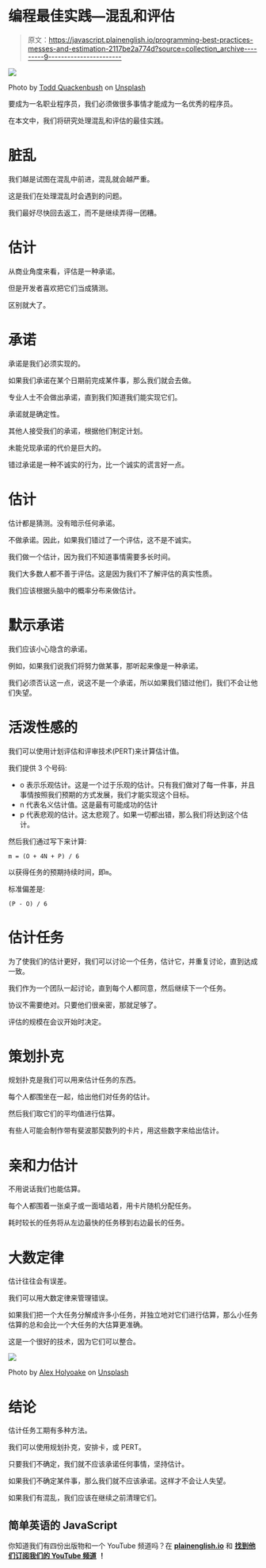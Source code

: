 # 编程最佳实践—混乱和评估

> 原文：<https://javascript.plainenglish.io/programming-best-practices-messes-and-estimation-2117be2a774d?source=collection_archive---------9----------------------->

![](img/dfb27b8d993afe675f407829a9436279.png)

Photo by [Todd Quackenbush](https://unsplash.com/@toddquackenbush?utm_source=medium&utm_medium=referral) on [Unsplash](https://unsplash.com?utm_source=medium&utm_medium=referral)

要成为一名职业程序员，我们必须做很多事情才能成为一名优秀的程序员。

在本文中，我们将研究处理混乱和评估的最佳实践。

# 脏乱

我们越是试图在混乱中前进，混乱就会越严重。

这是我们在处理混乱时会遇到的问题。

我们最好尽快回去返工，而不是继续弄得一团糟。

# 估计

从商业角度来看，评估是一种承诺。

但是开发者喜欢把它们当成猜测。

区别就大了。

# 承诺

承诺是我们必须实现的。

如果我们承诺在某个日期前完成某件事，那么我们就会去做。

专业人士不会做出承诺，直到我们知道我们能实现它们。

承诺就是确定性。

其他人接受我们的承诺，根据他们制定计划。

未能兑现承诺的代价是巨大的。

错过承诺是一种不诚实的行为，比一个诚实的谎言好一点。

# 估计

估计都是猜测。没有暗示任何承诺。

不做承诺。因此，如果我们错过了一个评估，这不是不诚实。

我们做一个估计，因为我们不知道事情需要多长时间。

我们大多数人都不善于评估。这是因为我们不了解评估的真实性质。

我们应该根据头脑中的概率分布来做估计。

# 默示承诺

我们应该小心隐含的承诺。

例如，如果我们说我们将努力做某事，那听起来像是一种承诺。

我们必须否认这一点，说这不是一个承诺，所以如果我们错过他们，我们不会让他们失望。

# 活泼性感的

我们可以使用计划评估和评审技术(PERT)来计算估计值。

我们提供 3 个号码:

*   o 表示乐观估计。这是一个过于乐观的估计。只有我们做对了每一件事，并且事情按照我们预期的方式发展，我们才能实现这个目标。
*   n 代表名义估计值。这是最有可能成功的估计
*   p 代表悲观的估计。这太悲观了。如果一切都出错，那么我们将达到这个估计。

然后我们通过写下来计算:

```
m = (O + 4N + P) / 6
```

以获得任务的预期持续时间，即`m`。

标准偏差是:

```
(P - O) / 6
```

# 估计任务

为了使我们的估计更好，我们可以讨论一个任务，估计它，并重复讨论，直到达成一致。

我们作为一个团队一起讨论，直到每个人都同意，然后继续下一个任务。

协议不需要绝对。只要他们很亲密，那就足够了。

评估的规模在会议开始时决定。

# 策划扑克

规划扑克是我们可以用来估计任务的东西。

每个人都围坐在一起，给出他们对任务的估计。

然后我们取它们的平均值进行估算。

有些人可能会制作带有斐波那契数列的卡片，用这些数字来给出估计。

# 亲和力估计

不用说话我们也能估算。

每个人都围着一张桌子或一面墙站着，用卡片随机分配任务。

耗时较长的任务将从左边最快的任务移到右边最长的任务。

# 大数定律

估计往往会有误差。

我们可以用大数定律来管理错误。

如果我们把一个大任务分解成许多小任务，并独立地对它们进行估算，那么小任务估算的总和会比一个大任务的大估算更准确。

这是一个很好的技术，因为它们可以整合。

![](img/e78448fad84d4dce8de7cd4445775987.png)

Photo by [Alex Holyoake](https://unsplash.com/@stairhopper?utm_source=medium&utm_medium=referral) on [Unsplash](https://unsplash.com?utm_source=medium&utm_medium=referral)

# 结论

估计任务工期有多种方法。

我们可以使用规划扑克，安排卡，或 PERT。

只要我们不确定，我们就不应该承诺任何事情，坚持估计。

如果我们不确定某件事，那么我们就不应该承诺。这样才不会让人失望。

如果我们有混乱，我们应该在继续之前清理它们。

## 简单英语的 JavaScript

你知道我们有四份出版物和一个 YouTube 频道吗？在 [**plainenglish.io**](https://plainenglish.io/) 和 [**找到他们订阅我们的 YouTube 频道**](https://www.youtube.com/channel/UCtipWUghju290NWcn8jhyAw) **！**